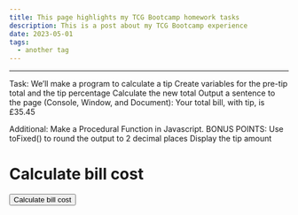 ```yaml
---
title: This page highlights my TCG Bootcamp homework tasks
description: This is a post about my TCG Bootcamp experience
date: 2023-05-01
tags:
  - another tag
---
```

---------------------------------------------------------------
Task: We’ll make a program to calculate a tip
Create variables for the pre-tip total and the tip percentage
Calculate the new total
Output a sentence to the page (Console, Window, and Document): Your total bill, with tip, is £35.45

Additional:
Make a Procedural Function in Javascript.
BONUS POINTS:
Use toFixed() to round the output to 2 decimal places
Display the tip amount

<body>
    <h1>Calculate bill cost</h1>
    <button type="button" onclick="calculateTotalCost()">Calculate bill cost</button>
</body>

<script>
function calculateTotalCost() {
        // Calculate a tip

        // Get required values from user
        var mealCost = Number(prompt("Enter meal price:"));
        var tipPerc = Number(prompt("Enter the tip percentage:"));

        var tipTotal = Number(tipPerc / 100 * mealCost);
        var totalCost = mealCost + tipTotal;

        // Round the output to 2 decimal places
        totalCost = totalCost.toFixed(2);
        tipTotal = tipTotal.toFixed(2);

      // Output a sentence to the page (Console, Window, and Document)
        console.log("Your total bill, with tip, is £", totalCost, ".", "\n", "The tip amount is £", tipTotal);

        window.alert("Your total bill, with tip, is £" + totalCost + "." + "\n" + "The tip amount is £" + tipTotal);

        var billMsg = "Your total bill, with tip, is £" + totalCost + ". The tip amount is £" + tipTotal
        document.write(billMsg.replace("£ ","£"));
}
</script>
